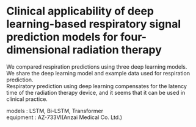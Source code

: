 # Clinical applicability of deep learning-based respiratory signal prediction models for four-dimensional radiation therapy


We compared respiration predictions using three deep learning models. <br/> 
We share the deep learning model and example data used for respiration prediction. <br/> 
Respiratory prediction using deep learning compensates for the latency time of the radiation therapy device, and it seems that it can be used in clinical practice. <br/> 

models : LSTM, Bi-LSTM, Transformer <br/> 
equipment : AZ-733VI(Anzai Medical Co. Ltd.)














